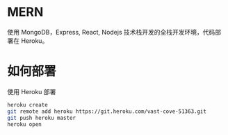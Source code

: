 # MERN

使用 MongoDB，Express, React, Nodejs 技术栈开发的全栈开发环境，代码部署在 Heroku。

# 如何部署

使用 Heroku 部署

```bash
heroku create
git remote add heroku https://git.heroku.com/vast-cove-51363.git
git push heroku master
heroku open
```

